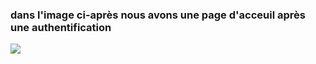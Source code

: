 ﻿<h3>dans l'image ci-après nous avons une page d'acceuil après une authentification </h3>

<img src="~/Captures/home page.PNG" />